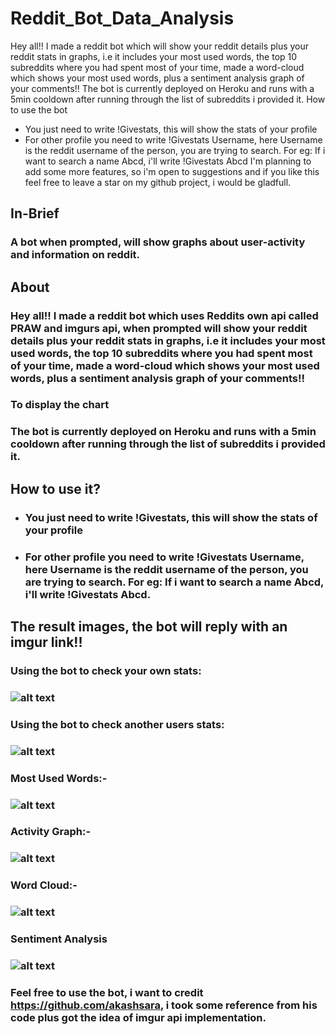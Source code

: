 # Reddit_Bot_Data_Analysis

Hey all!! I made a reddit bot which will show your reddit details plus your reddit stats in graphs, i.e it includes your most used words, the top 10 subreddits where you had spent most of your time, made a word-cloud which shows your most used words, plus a sentiment analysis graph of your comments!!
The bot is currently deployed on Heroku and runs with a 5min cooldown after running through the list of subreddits i provided it. 
How to use the bot
- You just need to write !Givestats, this will show the stats of your profile
- For other profile you need to write !Givestats Username, here Username is the reddit username of the person, you are trying to search. For eg: If i want to search a name Abcd, i'll write !Givestats Abcd
I'm planning to add some more features, so i'm open to suggestions and if you like this feel free to leave a star on my github project, i would be gladfull.  


## In-Brief
### A bot when prompted, will show graphs about user-activity and information on reddit.

## About
### Hey all!! I made a reddit bot which uses Reddits own api called PRAW and imgurs api, when prompted will show your reddit details plus your reddit stats in graphs, i.e it includes your most used words, the top 10 subreddits where you had spent most of your time, made a word-cloud which shows your most used words, plus a sentiment analysis graph of your comments!!
### To display the chart
### The bot is currently deployed on Heroku and runs with a 5min cooldown after running through the list of subreddits i provided it.

## How to use it?

* ### You just need to write !Givestats, this will show the stats of your profile
* ### For other profile you need to write !Givestats Username, here Username is the reddit username of the person, you are trying to search. For eg: If i want to search a name Abcd, i'll write !Givestats Abcd.

## The result images, the bot will reply with an imgur link!!

### Using the bot to check your own stats:

### ![alt text](https://i.imgur.com/pMG3y6k.png)

### Using the bot to check another users stats:

### ![alt text](https://i.imgur.com/BsAAlD4.png)

### Most Used Words:-
### ![alt text](https://i.imgur.com/yagzMFd.png)

### Activity Graph:-
### ![alt text](https://i.imgur.com/pDOOnHk.png)

### Word Cloud:-
### ![alt text](https://i.imgur.com/V3CWqdm.png)

### Sentiment Analysis
### ![alt text](https://i.imgur.com/fQvjcW6.png)


### Feel free to use the bot, i want to credit https://github.com/akashsara, i took some reference from his code plus got the idea of imgur api implementation.
